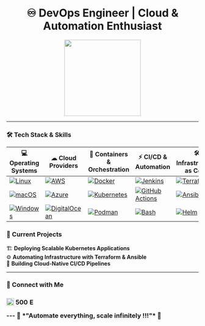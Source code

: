 <h1 align="center">
  ♾️ DevOps Engineer | Cloud & Automation Enthusiast
</h1>

<p align="center">
  <img src="https://media4.giphy.com/media/v1.Y2lkPTc5MGI3NjExdzkydjRidHVxZW16a2pmd2diczBhcGIyaGxncGh2c2l0MnFyaWtoaCZlcD12MV9pbnRlcm5hbF9naWZfYnlfaWQmY3Q9Zw/1lDDbtArVOHPrERDf2/giphy.gif" width="200">
</p>

---

### 🛠️ Tech Stack & Skills  

💻 **Operating Systems** | ☁ **Cloud Providers** | 🚢 **Containers & Orchestration** | ⚡ **CI/CD & Automation** | 🛠️ **Infrastructure as Code** | 📊 **Monitoring & Logging**  
--- | --- | --- | --- | --- | ---  
[![Linux](https://img.shields.io/badge/Linux-FCC624?style=for-the-badge&logo=linux&logoColor=black)](https://www.linux.org/) | [![AWS](https://img.shields.io/badge/AWS-FF9900?style=for-the-badge&logo=amazonaws&logoColor=white)](https://aws.amazon.com/) | [![Docker](https://img.shields.io/badge/Docker-2496ED?style=for-the-badge&logo=docker&logoColor=white)](https://www.docker.com/) | [![Jenkins](https://img.shields.io/badge/Jenkins-D24939?style=for-the-badge&logo=jenkins&logoColor=white)](https://www.jenkins.io/) | [![Terraform](https://img.shields.io/badge/Terraform-623CE4?style=for-the-badge&logo=terraform&logoColor=white)](https://www.terraform.io/) | [![Grafana](https://img.shields.io/badge/Grafana-F46800?style=for-the-badge&logo=grafana&logoColor=white)](https://grafana.com/)  
[![macOS](https://img.shields.io/badge/macOS-000000?style=for-the-badge&logo=apple&logoColor=white)](https://www.apple.com/macos/) | [![Azure](https://img.shields.io/badge/Azure-0078D4?style=for-the-badge&logo=microsoftazure&logoColor=white)](https://azure.microsoft.com/) | [![Kubernetes](https://img.shields.io/badge/Kubernetes-326CE5?style=for-the-badge&logo=kubernetes&logoColor=white)](https://kubernetes.io/) | [![GitHub Actions](https://img.shields.io/badge/GitHub_Actions-2088FF?style=for-the-badge&logo=githubactions&logoColor=white)](https://github.com/features/actions) | [![Ansible](https://img.shields.io/badge/Ansible-000000?style=for-the-badge&logo=ansible&logoColor=white)](https://www.ansible.com/) | [![Prometheus](https://img.shields.io/badge/Prometheus-E6522C?style=for-the-badge&logo=prometheus&logoColor=white)](https://prometheus.io/)  
[![Windows](https://img.shields.io/badge/Windows-0078D6?style=for-the-badge&logo=windows&logoColor=white)](https://www.microsoft.com/en-us/windows) | [![DigitalOcean](https://img.shields.io/badge/DigitalOcean-0080FF?style=for-the-badge&logo=digitalocean&logoColor=white)](https://www.digitalocean.com/) | [![Podman](https://img.shields.io/badge/Podman-892CA0?style=for-the-badge&logo=podman&logoColor=white)](https://podman.io/) | [![Bash](https://img.shields.io/badge/Bash-4EAA25?style=for-the-badge&logo=gnubash&logoColor=white)](https://www.gnu.org/software/bash/) | [![Helm](https://img.shields.io/badge/Helm-0F1689?style=for-the-badge&logo=helm&logoColor=white)](https://helm.sh/) | [![Nagios](https://img.shields.io/badge/Nagios-DC143C?style=for-the-badge&logo=nagios&logoColor=white)](https://www.nagios.org/)  


### 📌 Current Projects  
🏗️ **Deploying Scalable Kubernetes Applications**  
⚙️ **Automating Infrastructure with Terraform & Ansible**  
🔄 **Building Cloud-Native CI/CD Pipelines**  

---

### 🔗 Connect with Me

<h3 align="left">
<p align="left">
<a href="https://linkedin.com/in/prabhukatharwani" target="blank"><img align="center" src="https://raw.githubusercontent.com/rahuldkjain/github-profile-readme-generator/master/src/images/icons/Social/linked-in-alt.svg" alt="prabhukatharwani" height="20" width="20" /></a>
<a href="https://discord.gg/500724213787918351" target="blank"><img align="center" src="https://logos-world.net/wp-content/uploads/2020/12/Discord-Logo.png" alt="500724213787918351" height="17" width="33" /></a>
<a href="mailto:prabhukatharwani@gmail.com">
  <img align="center" 
       src="https://upload.wikimedia.org/wikipedia/commons/7/7e/Gmail_icon_%282020%29.svg" 
       alt="Email Me" 
       height="17" 
       width="23" />
</a>
</p>
---
🌟 *"Automate everything, scale infinitely !!!"* 🌟
